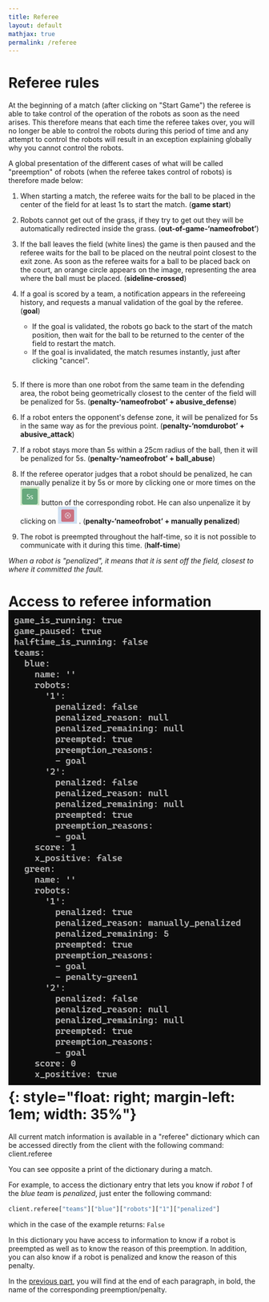 ```yaml
---
title: Referee
layout: default
mathjax: true
permalink: /referee
---
```


# Referee rules

At the beginning of a match (after clicking on "Start Game") the referee is able to take control of the operation of the robots as soon as the need arises. This therefore means that each time the referee takes over, you will no longer be able to control the robots during this period of time and any attempt to control the robots will result in an exception explaining globally why you cannot control the robots. 

A global presentation of the different cases of what will be called "preemption" of robots (when the referee takes control of robots) is therefore made below:

1. When starting a match, the referee waits for the ball to be placed in the center of the field for at least 1s to start the match. (**game start**)

1. Robots cannot get out of the grass, if they try to get out they will be automatically redirected inside the grass. (**out-of-game-‘nameofrobot’**)

1. If the ball leaves the field (white lines) the game is then paused and the referee waits for the ball to be placed on the neutral point closest to the exit zone. As soon as the referee waits for a ball to be placed back on the court, an orange circle appears on the image, representing the area where the ball must be placed. (**sideline-crossed**)

1. If a goal is scored by a team, a notification appears in the refereeing history, and requests a manual validation of the goal by the referee. (**goal**)
    - If the goal is validated, the robots go back to the start of the match position, then wait for the ball to be returned to the center of the field to restart the match.
    - If the goal is invalidated, the match resumes instantly, just after clicking "cancel".
<br><br>

1. If there is more than one robot from the same team in the defending area, the robot being geometrically closest to the center of the field will be penalized for 5s. (**penalty-‘nameofrobot’ + abusive_defense**)

1. If a robot enters the opponent's defense zone, it will be penalized for 5s in the same way as for the previous point. (**penalty-‘nomdurobot’ + abusive_attack**)

1. If a robot stays more than 5s within a 25cm radius of the ball, then it will be penalized for 5s. (**penalty-‘nameofrobot’ + ball_abuse**)

1. If the referee operator judges that a robot should be penalized, he can manually penalize it by 5s or more by clicking one or more times on the ![5s button](/assets/imgs/5s.png "5s button") button of the corresponding robot. He can also unpenalize it by clicking on ![cancel button](/assets/imgs/cancel.png "cancel button") . (**penalty-‘nameofrobot’ + manually penalized**)

1. The robot is preempted throughout the half-time, so it is not possible to communicate with it during this time. (**half-time**)

*When a robot is "penalized", it means that it is sent off the field, closest to where it committed the fault.*

# Access to referee information ![image](/assets/imgs/referee-dict.png "5s button"){: style="float: right; margin-left: 1em; width: 35%"}


All current match information is available in a "referee" dictionary which can be accessed directly from the client with the following command: client.referee

You can see opposite a print of the dictionary during a match.

For example, to access the dictionary entry that lets you know if *robot 1* of the *blue team* is *penalized*, just enter the following command:
```python
client.referee["teams"]["blue"]["robots"]["1"]["penalized"]
```

which in the case of the example returns: `False`

In this dictionary you have access to information to know if a robot is preempted as well as to know the reason of this preemption.
In addition, you can also know if a robot is penalized and know the reason of this penalty.

In the [previous part](#referee-rules), you will find at the end of each paragraph, in bold, the name of the corresponding preemption/penalty.